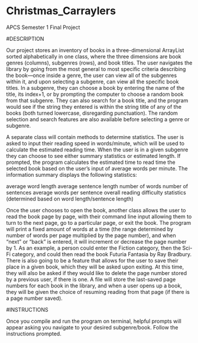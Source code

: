 # Christmas_Carraylers
APCS Semester 1 Final Project

#DESCRIPTION 

Our project stores an inventory of books in a three-dimensional ArrayList sorted alphabetically in one class, where the three dimensions are book genres (columns), subgenres (rows), and book titles. The user navigates the library by going from the most general to most specific criteria describing the book—once inside a genre, the user can view all of the subgenres within it, and upon selecting a subgenre, can view all the specific book titles. In a subgenre, they can choose a book by entering the name of the title, its index+1, or by prompting the computer to choose a random book from that subgenre. They can also search for a book title, and the program would see if the string they entered is within the string title of any of the books (both turned lowercase, disregarding punctuation). The random selection and search features are also available before selecting a genre or subgenre. 

A separate class will contain methods to determine statistics. The user is asked to input their reading speed in words/minute, which will be used to calculate the estimated reading time. When the user is in a given subgenre they can choose to see either summary statistics or estimated length. If prompted, the program calculates the estimated time to read time the selected book based on the user’s input of average words per minute. The information summary displays the following statistics:

average word length
average sentence length
number of words
number of sentences
average words per sentence
overall reading difficulty statistics (determined based on word length/sentence length)

Once the user chooses to open the book, another class allows the user to read the book page by page, with their command line input allowing them to turn to the next page, go to a particular page, or exit the book. The program will print a fixed amount of words at a time (the range determined by number of words per page multiplied by the page number), and when “next” or “back” is entered, it will increment or decrease the page number by 1. 
 As an example, a person could enter the Fiction category, then the Sci-Fi category, and could then read the book Futuria Fantasia by Ray Bradbury.
There is also going to be a feature that allows for the user to save their place in a given book, which they will be asked upon exiting. At this time, they will also be asked if they would like to delete the page number stored by a previous user, if there is one. A file will store the last-saved page numbers for each book in the library, and when a user opens up a book, they will be given the choice of resuming reading from that page (if there is a page number saved).

#INSTRUCTIONS 

Once you compile and run the program on terminal, helpful prompts will appear asking you navigate to your desired subgenre/book. Follow the instructions prompted. 